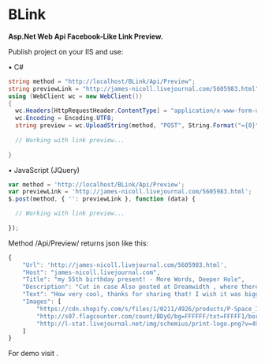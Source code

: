 # BLink
<b>Asp.Net Web Api Facebook-Like Link Preview.</b>
<p>Publish project on your IIS and use:</p>

&bull; C#

```cs
string method = "http://localhost/BLink/Api/Preview";
string previewLink = "http://james-nicoll.livejournal.com/5605983.html";
using (WebClient wc = new WebClient())
{
  wc.Headers[HttpRequestHeader.ContentType] = "application/x-www-form-urlencoded";
  wc.Encoding = Encoding.UTF8;
  string preview = wc.UploadString(method, "POST", String.Format("={0}", previewLink));
  
  // Working with link preview...
  
}
```

&bull; JavaScript (JQuery)

```javascript
var method = 'http://localhost/BLink/Api/Preview';
var previewLink = 'http://james-nicoll.livejournal.com/5605983.html';
$.post(method, { '': previewLink }, function (data) {

  // Working with link preview...
      
});
```

Method /Api/Preview/ returns json like this:

```javascript
{
    "Url": 'http://james-nicoll.livejournal.com/5605983.html',
    "Host": "james-nicoll.livejournal.com",
    "Title": "my 55th birthday present! - More Words, Deeper Hole",
    "Description": "Cut in case Also posted at Dreamwidth , where there are comment(s); comment here or there .",
    "Text": "How very cool, thanks for sharing that! I wish it was bigger; even at this size it's fascinating. I was thinking ...",
    "Images": [
        "https://cdn.shopify.com/s/files/1/0211/4926/products/P-Space_ImgA_75cd7df5-3020-4839-8953-ad1358db2e9a_1024x1024.jpg?v=1457740955",
        "http://s07.flagcounter.com/count/BDyO/bg=FFFFFF/txt=FFFFF1/border=FFFFFF/columns=1/maxflags=1/viewers=3/labels=0/pageviews=0/flags=0/",
        "http://l-stat.livejournal.net/img/schemius/print-logo.png?v=49361"
    ] 
}
```

For demo visit <a href=' http://194.87.144.48/' target='_blank'></a>. 


